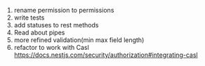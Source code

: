 1. rename permission to permissions
2. write tests
3. add statuses to rest methods
4. Read about pipes
5. more refined validation(min max field length)
6. refactor to work with Casl https://docs.nestjs.com/security/authorization#integrating-casl

